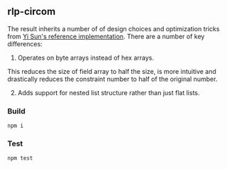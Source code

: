 ## rlp-circom

The result inherits a number of of design choices and optimization tricks from [Yi Sun's reference implementation](https://github.com/yi-sun/zk-attestor/blob/master/circuits/rlp.circom). There are a number of key differences:

1. Operates on byte arrays instead of hex arrays.

  This reduces the size of field array to half the size, is more intuitive and drastically reduces the constraint number to half of the original number.

2. Adds support for nested list structure rather than just flat lists.


### Build

```
npm i
```

### Test

```
npm test
```
